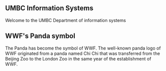<html>
  <style>
 {
  margin: 0;
  padding: 5px;
  background-color: lightgray;
}
</style>

<body>
<section>
  <h1>UMBC Information Systems</h1>
  <p>Welcome to the UMBC Department of information systems  </p>
</section>

<section>
  <h1>WWF's Panda symbol</h1>
  <p>The Panda has become the symbol of WWF. The well-known panda logo of WWF originated from a panda named Chi Chi that was transferred from the Beijing Zoo to the London Zoo in the same year of the establishment of WWF.</p>
</section>

</body>
</html>

